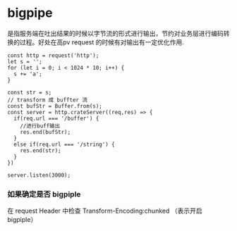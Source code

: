 # bigpipe 

是指服务端在吐出结果的时候以字节流的形式进行输出，节约对业务层进行编码转换的过程。好处在高pv request 的时候有对输出有一定优化作用.

```
const http = request('http');
let s = '';
for (let i = 0; i < 1024 * 10; i++) {
  s += 'a';
} 

const str = s;
// transform 成 buffter 流
const bufStr = Buffer.from(s);
const server = http.crateServer((req,res) => {
  if(req.url === '/buffer') {
    //进行buff输出
    res.end(bufStr);
  }
  else if(req.url === '/string') {
    res.end(str);
  }
})

server.listen(3000);
```

### 如果确定是否 bigpiple 
在 request Header 中检查 Transform-Encoding:chunked （表示开启 bigpiple）

